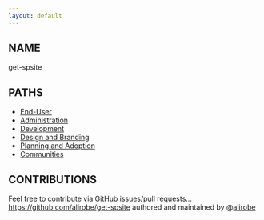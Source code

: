```yaml
---
layout: default
---
```


##  NAME 

get-spsite

## PATHS

* [End-User](end-user)
* [Administration](administration)
* [Development](development)
* [Design and Branding](design)
* [Planning and Adoption](planning-adoption)
* [Communities](communities)

## CONTRIBUTIONS

Feel free to contribute via GitHub issues/pull requests... 
<https://github.com/alirobe/get-spsite>
authored and maintained by @[alirobe](https://twitter.com/alirobe)